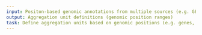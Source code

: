 ```yaml
---
input: Positon-based genomic annotations from multiple sources (e.g. GENCODE, GeneHancer)
output: Aggregation unit definitions (genomic position ranges)
task: Define aggregation units based on genomic positions (e.g. genes, regulatory regions, etc.)
---
```

